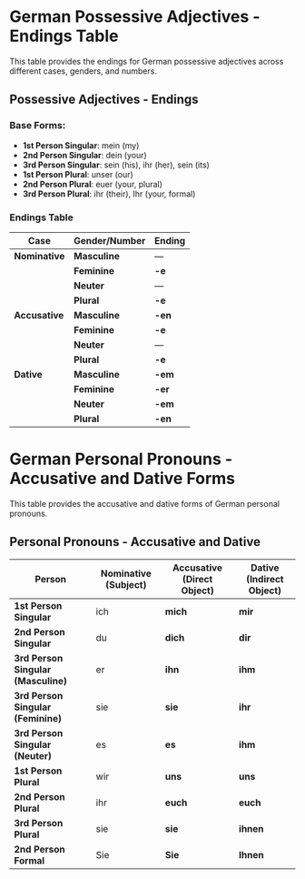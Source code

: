# German Possessive Adjectives - Endings Table

This table provides the endings for German possessive adjectives across different cases, genders, and numbers.

## Possessive Adjectives - Endings

### Base Forms:
- **1st Person Singular**: mein (my)
- **2nd Person Singular**: dein (your)
- **3rd Person Singular**: sein (his), ihr (her), sein (its)
- **1st Person Plural**: unser (our)
- **2nd Person Plural**: euer (your, plural)
- **3rd Person Plural**: ihr (their), Ihr (your, formal)

### Endings Table

| **Case**      | **Gender/Number** | **Ending** |
|---------------|-------------------|------------|
| **Nominative** | **Masculine**     | —          |
|               | **Feminine**      | **-e**     |
|               | **Neuter**        | —          |
|               | **Plural**        | **-e**     |
| **Accusative** | **Masculine**     | **-en**    |
|               | **Feminine**      | **-e**     |
|               | **Neuter**        | —          |
|               | **Plural**        | **-e**     |
| **Dative**     | **Masculine**     | **-em**    |
|               | **Feminine**      | **-er**    |
|               | **Neuter**        | **-em**    |
|               | **Plural**        | **-en**    |



# German Personal Pronouns - Accusative and Dative Forms

This table provides the accusative and dative forms of German personal pronouns.

## Personal Pronouns - Accusative and Dative

| **Person**                   | **Nominative (Subject)** | **Accusative (Direct Object)** | **Dative (Indirect Object)** |
|------------------------------|--------------------------|--------------------------------|------------------------------|
| **1st Person Singular**       | ich                      | **mich**                       | **mir**                       |
| **2nd Person Singular**       | du                       | **dich**                       | **dir**                       |
| **3rd Person Singular (Masculine)** | er               | **ihn**                        | **ihm**                       |
| **3rd Person Singular (Feminine)**  | sie              | **sie**                        | **ihr**                       |
| **3rd Person Singular (Neuter)**    | es               | **es**                         | **ihm**                       |
| **1st Person Plural**         | wir                      | **uns**                        | **uns**                       |
| **2nd Person Plural**         | ihr                      | **euch**                       | **euch**                      |
| **3rd Person Plural**         | sie                      | **sie**                        | **ihnen**                     |
| **2nd Person Formal**         | Sie                      | **Sie**                        | **Ihnen**                     |



